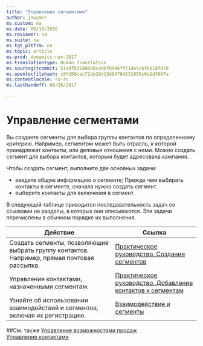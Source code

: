 ```yaml
---
title: "Управление сегментами"
author: jswymer
ms.custom: na
ms.date: 09/16/2016
ms.reviewer: na
ms.suite: na
ms.tgt_pltfrm: na
ms.topic: article
ms-prod: dynamics-nav-2017
ms.translationtype: Human Translation
ms.sourcegitcommit: 51adfb3588099c496f0946ff71da5c6fe518f070
ms.openlocfilehash: c0fd50cac72de28d13d04784231050c0a1d3667a
ms.contentlocale: ru-ru
ms.lasthandoff: 06/26/2017

---
```

# <a name="manage-segments"></a>Управление сегментами
Вы создаете сегменты для выбора группы контактов по определенному критерию. Например, сегментом может быть отрасль, к которой принадлежат контакты, или деловые отношения с ними. Можно создать сегмент для выбора контактов, которым будет адресована кампания.

Чтобы создать сегмент, выполните две основных задачи:

* введите общую информацию о сегменте; Прежде чем выбирать контакты в сегменте, сначала нужно создать сегмент.
* выберите контакты для включения в сегмент.

В следующей таблице приводится последовательность задач со ссылками на разделы, в которых они описываются. Эти задачи перечислены в обычном порядке их выполнения.

|Действие |Ссылка |
|---|----|
|Создать сегменты, позволяющие выбрать группу контактов. Например, прямая почтовая рассылка.|[Практическое руководство. Создание сегментов](marketing-how-create-segment.md)|
|Управление контактами, назначенными сегментам.|[Практическое руководство. Добавление контактов к сегментам](marketing-add-contact-segment.md)|
|Узнайте об использовании взаимодействий и сегментов, включая их регистрацию.|[Взаимодействие и сегменты](marketing-interaction-segments.md)|

##<a name="see-also"></a>См. также
[Управление возможностями продаж](marketing-manage-sales-opportunities.md)  
[Управление контактами](marketing-contacts.md)

